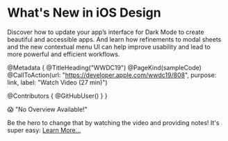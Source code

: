 # What's New in iOS Design

Discover how to update your app’s interface for Dark Mode to create beautiful and accessible apps. And learn how refinements to modal sheets and the new contextual menu UI can help improve usability and lead to more powerful and efficient workflows.

@Metadata {
   @TitleHeading("WWDC19")
   @PageKind(sampleCode)
   @CallToAction(url: "https://developer.apple.com/wwdc19/808", purpose: link, label: "Watch Video (27 min)")

   @Contributors {
      @GitHubUser(<replace this with your GitHub handle>)
   }
}

😱 "No Overview Available!"

Be the hero to change that by watching the video and providing notes! It's super easy:
 [Learn More…](https://wwdcnotes.github.io/WWDCNotes/documentation/wwdcnotes/contributing)
